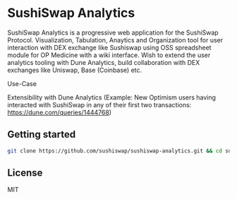 # SushiSwap Analytics

SushiSwap Analytics is a progressive web application for the SushiSwap Protocol. Visualization, Tabulation, Anaytics and Organization tool for user interaction with DEX exchange like Sushiswap using OSS spreadsheet module for OP Medicine with a wiki interface. Wish to extend the user analytics tooling with Dune Analytics, build collaboration with DEX exchanges like Uniswap, Base (Coinbase) etc.

Use-Case

Extensibility with Dune Analytics (Example: New Optimism users having interacted with SushiSwap in any of their first two transactions: https://dune.com/queries/1444768)

## Getting started

```sh
git clone https://github.com/sushiswap/sushiswap-analytics.git && cd sushiswap-analytics && nvm use && yarn && yarn dev
```


## License

MIT
